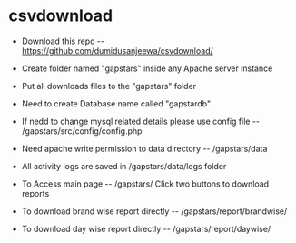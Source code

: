 # csvdownload

* Download this repo -- https://github.com/dumidusanjeewa/csvdownload/
* Create folder named "gapstars" inside any Apache server instance
* Put all downloads files to the "gapstars" folder


* Need to create Database name called "gapstardb"
* If nedd to change mysql related details please use config file -- /gapstars/src/config/config.php
* Need apache write permission to data directory -- /gapstars/data
* All activity logs are saved in /gapstars/data/logs folder

* To Access main page -- /gapstars/
	Click two buttons to download reports
	
* To download brand wise report directly -- /gapstars/report/brandwise/
* To download day wise report directly -- /gapstars/report/daywise/


